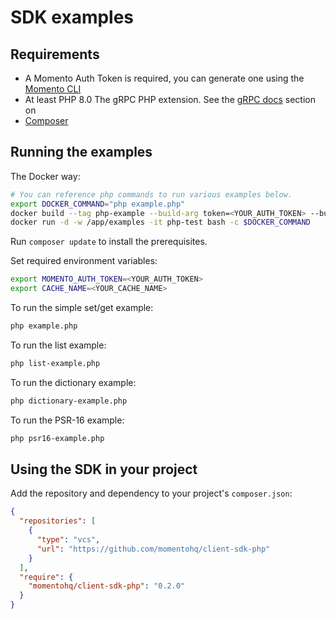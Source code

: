 # SDK examples

## Requirements

- A Momento Auth Token is required, you can generate one using
  the [Momento CLI](https://github.com/momentohq/momento-cli)
- At least PHP 8.0
  The gRPC PHP extension. See the [gRPC docs](https://github.com/grpc/grpc/blob/v1.46.3/src/php/README.md) section on
- [Composer](https://getcomposer.org/doc/00-intro.md)

## Running the examples

The Docker way:

```bash
# You can reference php commands to run various examples below.
export DOCKER_COMMAND="php example.php"
docker build --tag php-example --build-arg token=<YOUR_AUTH_TOKEN> --build-arg cache_name=<YOUR_CACHE_NAME> ../
docker run -d -w /app/examples -it php-test bash -c $DOCKER_COMMAND
```

Run `composer update` to install the prerequisites.

Set required environment variables:

```bash
export MOMENTO_AUTH_TOKEN=<YOUR_AUTH_TOKEN>
export CACHE_NAME=<YOUR_CACHE_NAME>
```

To run the simple set/get example:

```bash
php example.php
```

To run the list example:

```bash
php list-example.php
```

To run the dictionary example:

```bash
php dictionary-example.php
```

To run the PSR-16 example:

```bash
php psr16-example.php
```

## Using the SDK in your project

Add the repository and dependency to your project's `composer.json`:

```json
{
  "repositories": [
    {
      "type": "vcs",
      "url": "https://github.com/momentohq/client-sdk-php"
    }
  ],
  "require": {
    "momentohq/client-sdk-php": "0.2.0"
  }
}
```
